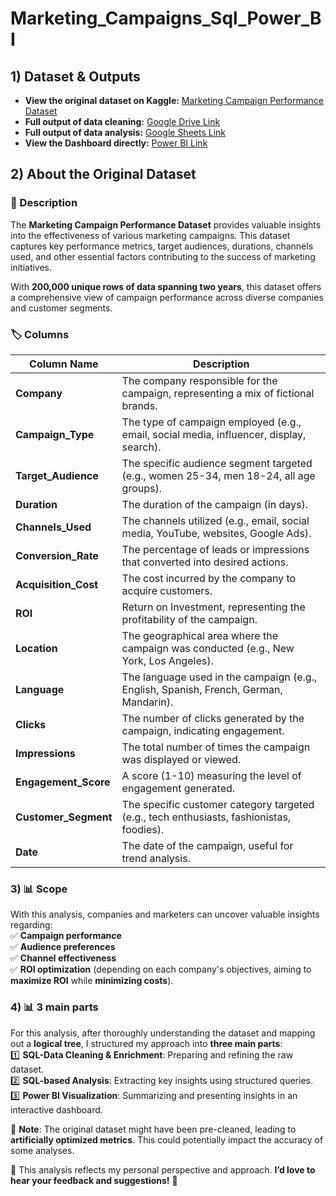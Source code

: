 # Marketing_Campaigns_Sql_Power_BI

## 1) Dataset & Outputs

- **View the original dataset on Kaggle:** [Marketing Campaign Performance Dataset](https://www.kaggle.com/datasets/manishabhatt22/marketing-campaign-performance-dataset/code)  
- **Full output of data cleaning:** [Google Drive Link](https://drive.google.com/file/d/1l13FpYxwQiQ3EWVGFwsqojTStrvyxV78/view)  
- **Full output of data analysis:** [Google Sheets Link](https://docs.google.com/spreadsheets/d/1u8L-Up-JknGl1IGwAD_5Ja4pRiXFMx6UPjwpROBa6bY/edit?gid=2024676831#gid=2024676831)
- **View the Dashboard directly:** [Power BI Link](https://app.powerbi.com/view?r=eyJrIjoiMDIxYjFjOWYtN2ZhYS00OTMzLTk4YjYtZTNhNjRiZWMyN2UxIiwidCI6ImNiNDg0NDZlLTkwZTYtNGJmMS04MjViLTQwZTQ4ZmNjOWZmNiJ9)
## 2) About the Original Dataset  

### 📌 Description  
The **Marketing Campaign Performance Dataset** provides valuable insights into the effectiveness of various marketing campaigns. This dataset captures key performance metrics, target audiences, durations, channels used, and other essential factors contributing to the success of marketing initiatives.  

With **200,000 unique rows of data spanning two years**, this dataset offers a comprehensive view of campaign performance across diverse companies and customer segments.  

### 🏷️ Columns  

| Column Name       | Description |
|------------------|-------------|
| **Company** | The company responsible for the campaign, representing a mix of fictional brands. |
| **Campaign_Type** | The type of campaign employed (e.g., email, social media, influencer, display, search). |
| **Target_Audience** | The specific audience segment targeted (e.g., women 25-34, men 18-24, all age groups). |
| **Duration** | The duration of the campaign (in days). |
| **Channels_Used** | The channels utilized (e.g., email, social media, YouTube, websites, Google Ads). |
| **Conversion_Rate** | The percentage of leads or impressions that converted into desired actions. |
| **Acquisition_Cost** | The cost incurred by the company to acquire customers. |
| **ROI** | Return on Investment, representing the profitability of the campaign. |
| **Location** | The geographical area where the campaign was conducted (e.g., New York, Los Angeles). |
| **Language** | The language used in the campaign (e.g., English, Spanish, French, German, Mandarin). |
| **Clicks** | The number of clicks generated by the campaign, indicating engagement. |
| **Impressions** | The total number of times the campaign was displayed or viewed. |
| **Engagement_Score** | A score (1-10) measuring the level of engagement generated. |
| **Customer_Segment** | The specific customer category targeted (e.g., tech enthusiasts, fashionistas, foodies). |
| **Date** | The date of the campaign, useful for trend analysis. |
 
### 3) 📊 Scope  

With this analysis, companies and marketers can uncover valuable insights regarding:  
✅ **Campaign performance**  
✅ **Audience preferences**  
✅ **Channel effectiveness**  
✅ **ROI optimization** 
(depending on each company's objectives, aiming to **maximize ROI** while **minimizing costs**).  

### 4) 📊  3 main parts
For this analysis, after thoroughly understanding the dataset and mapping out a **logical tree**, I structured my approach into **three main parts**:  
1️⃣ **SQL-Data Cleaning & Enrichment**: Preparing and refining the raw dataset.  
2️⃣ **SQL-based Analysis**: Extracting key insights using structured queries.  
3️⃣ **Power BI Visualization**: Summarizing and presenting insights in an interactive dashboard.  

📝 **Note**: The original dataset might have been pre-cleaned, leading to **artificially optimized metrics**. This could potentially impact the accuracy of some analyses.  

📢 This analysis reflects my personal perspective and approach. **I’d love to hear your feedback and suggestions!** 🚀  
